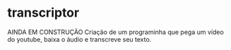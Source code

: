 # transcriptor
AINDA EM CONSTRUÇÃO
Criação de um programinha que pega um vídeo do youtube, baixa o áudio e transcreve seu texto.
